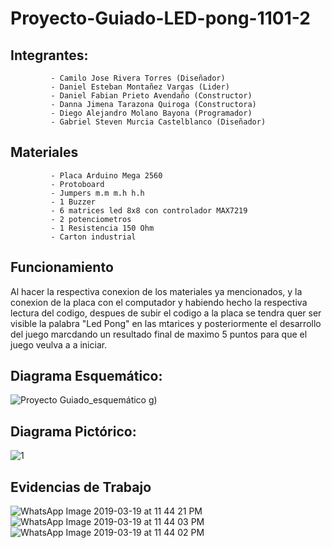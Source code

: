 # Proyecto-Guiado-LED-pong-1101-2

## Integrantes: 
             - Camilo Jose Rivera Torres (Diseñador)
             - Daniel Esteban Montañez Vargas (Lider)
             - Daniel Fabian Prieto Avendaño (Constructor)
             - Danna Jimena Tarazona Quiroga (Constructora)
             - Diego Alejandro Molano Bayona (Programador)
             - Gabriel Steven Murcia Castelblanco (Diseñador)
## Materiales
             - Placa Arduino Mega 2560
             - Protoboard
             - Jumpers m.m m.h h.h
             - 1 Buzzer
             - 6 matrices led 8x8 con controlador MAX7219
             - 2 potenciometros 
             - 1 Resistencia 150 Ohm
             - Carton industrial
             


## Funcionamiento 

Al hacer la respectiva conexion de los materiales ya mencionados, y la conexion de la placa con el computador y habiendo hecho la respectiva lectura del codigo, despues de subir el codigo a la placa se tendra quer ser visible la palabra "Led Pong" en las mtarices y posteriormente el desarrollo del juego marcdando un resultado final de maximo 5 puntos para que el juego veulva a a iniciar. 
            
## Diagrama Esquemático: 
![Proyecto Guiado_esquemático](https://user-images.githubusercontent.com/47116861/54659618-9f56cf00-4aa0-11e9-88d1-b45a2035a7f2.png)
g)


## Diagrama Pictórico:
![1](https://user-images.githubusercontent.com/47116861/53704085-ee390f00-3de6-11e9-9b56-44740ae95645.png)

             
## Evidencias de Trabajo 
![WhatsApp Image 2019-03-19 at 11 44 21 PM](https://user-images.githubusercontent.com/47116861/54659926-0923a880-4aa2-11e9-8888-f0c97c567314.jpeg)
![WhatsApp Image 2019-03-19 at 11 44 03 PM](https://user-images.githubusercontent.com/47116861/54659927-0923a880-4aa2-11e9-8d15-b607bd213de2.jpeg)
![WhatsApp Image 2019-03-19 at 11 44 02 PM](https://user-images.githubusercontent.com/47116861/54659928-0923a880-4aa2-11e9-9646-b5dd2df81345.jpeg)


